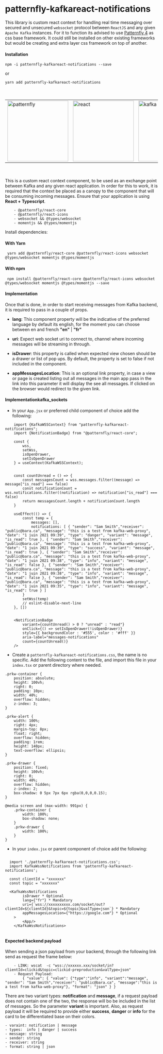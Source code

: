 # patternfly-kafkareact-notifications
This library is custom react context for handling real time messaging over secured and unsecured `websocket` protocol between `ReactJS` and 
any given ` Apache Kafka` instances. For it to function its advised to use <a href="https://www.patternfly.org/">Patternfly 4</a> as 
css base framework. It could still be installed on other existing frameworks but would be creating and extra layer css framework on top of another.


#### Installation 

`npm -i patternfly-kafkareact-notifications --save`

or

`yarn add patternfly-kafkareact-notifications`

<table style="margin: 50px auto;border:0;">
  <tr style="border:0;">
    <td style="border:0;"><img alt="patternfly" height="200" width="200" src="https://pbs.twimg.com/profile_images/1248314779812294656/DKsPlKdl.png"/></td>
    <td style="border:0;"><img alt="react" height="200" width="200" src="https://mildaintrainings.com/wp-content/uploads/2017/11/react-logo.png"/></td>
    <td style="border:0;"><img alt="kafka" height="200" width="200" src="https://www.indellient.com/wp-content/uploads/2020/10/20201021_Introduction-to-Apache-Kafka_BLOG-FEATURED-IMAGE.jpg"/></td>
  </tr>
 </table>

This is a custom react context component, to be used as an exchange point between Kafka
and any given react application. In order for this to work, it is required that the context 
be placed as a canopy to the component that will be consuming incoming messages.
Ensure that your application is using <b>React + Typescript</b>.

        - @patternfly/react-core
        - @patternfly/react-icons
        - websocket && @types/websocket
        - momentjs && @types/momentjs 

Install dependencies:
#### With Yarn
``` yarn add @patternfly/react-core @patternfly/react-icons websocket @types/websocket momentjs @types/momentjs```

#### With npm
``` npm install @patternfly/react-core @patternfly/react-icons websocket @types/websocket momentjs @types/momentjs --save```

#### Implementation
Once that is done, in order to start receiving messages from Kafka backend, it is required to pass in
a couple of props. 

- <b>lang</b>: This component property will be the indicative of the preferred language by default its english, for the 
moment you can choose between en and french <b>"en"</b> | <b>"fr"</b>
  
- <b>uri</b>: Expect web socket uri to connect to, channel where incoming messages will be streaming in through.
  
- <b>isDrawer</b>: this property is called when expected view chosen should be a drawer or list of pop ups. By default, the property is 
set to false if not included in the component.
  
- <b>appMessagesLocation</b>: This is an optional link property, in case a view or page is created listing out all messages in the main app
pass in the link into this parameter it will display the see all messages. If clicked on the browser would redirect to the given link.
  
#### Implementationkafka_sockets

- In your `App.jsx` or preferred child component of choice add the following:

```
    import {KafkaWSSContext} from "patternfly-kafkareact-notifications";
    import {NotificationBadge} from "@patternfly/react-core";
    
    const {
        wss,
        setWss,
        isOpenDrawer,
        setIsOpenDrawer
    } = useContext(KafkaWSSContext);
    
    
    const countUnread = () => {
        const messagesCount = wss.messages.filter((message) => message["is_read"] === false)
        const notificationCount = wss.notifications.filter((notification) => notification["is_read"] === false)
        return messagesCount.length + notificationCount.length
    }
    
    useEffect(() => {
        const temp = {
            messages: [],
            notifications: [ { "sender": "Sam Smith","receiver": "public@bara.ca", "message": "this is a test from kafka-web-proxy", "date": "1 juin 2021 09:39", "type": "danger", "variant": "message", "is_read": true }, { "sender": "Sam Smith","receiver": "public@bara.ca", "message": "this is a test from kafka-web-proxy", "date": "1 juin 2021 09:39", "type": "success", "variant": "message", "is_read": true }, { "sender": "Sam Smith","receiver": "public@bara.ca", "message": "this is a test from kafka-web-proxy", "date": "1 juin 2021 09:38", "type": "info", "variant": "message", "is_read": false }, { "sender": "Sam Smith","receiver": "public@bara.ca", "message": "this is a test from kafka-web-proxy", "date": "1 juin 2021 09:38", "type": "info", "variant": "message", "is_read": false }, { "sender": "Sam Smith","receiver": "public@bara.ca", "message": "this is a test from kafka-web-proxy", "date": "1 juin 2021 09:35", "type": "info", "variant": "message", "is_read": true } ]
        }
        setWss(temp)
        // eslint-disable-next-line
    }, [])
    
    
    <NotificationBadge
        variant={countUnread() > 0 ? "unread" : "read"}
        onClick={() => setIsOpenDrawer(!isOpenDrawer)}
        style={{ backgroundColor : '#555', color : '#fff' }}
        aria-label="messages-notifications"
        count={countUnread()}
    />
```

 - Create a `patternfly-kafkareact-notifications.css`, the name is no specific. Add the following content to the file,
and import this file in your `index.tsx` or parent directory where needed.
   
```
.prkw-container {
    position: absolute;
    height: 100vh;
    right: 0;
    padding: 10px;
    width: 40%;
    overflow: hidden;
    z-index: 3;
}

.prkw-alert {
    width: 100%;
    right: 4px;
    margin-top: 8px;
    float: right;
    overflow: hidden;
    padding: 1rem;
    height: 140px;
    text-overflow: ellipsis;
}

.prkw-drawer {
    position: fixed;
    height: 100vh;
    right: 0;
    width: 40%;
    overflow: hidden;
    z-index: 2;
    box-shadow: 0 5px 7px 6px rgba(0,0,0,0.15);
}

@media screen and (max-width: 991px) {
    .prkw-container {
        width: 100%;
        box-shadow: none;
    }
    .prkw-drawer {
        width: 100%;
    }
}

```

 - In your `index.jsx` or parent component of choice add the following:
````
   
  import './patternfly-kafkareact-notifications.css';  
  import KafkaWssNotifications from 'patternfly-kafkareact-notifications';
    
  const clientId = "xxxxxxx"
  const topic = "xxxxxxx"

  <KafkaWssNotifications
        isDrawer * Optional
        lang={"fr"} * Mandatory
        uri={`wss://xxxxxxxxxx.com/socket/out?clientId=${clientId}&topic=${topic}&valType=json`} * Mandatory
        appMessagesLocation={"https://google.com"} * Optional
    >
        <App/>
    </KafkaWssNotifications>
    
````

#### Expected backend payload
When sending a json payload from your backend, through the following link
send as request the frame below:

        - LINK: wscat  -c "wss://xxxxxx.xxx/socket/in?clientId=clickid&topic=clickid-preproduction&valType=json"
        - Request Payload:
            { "value": { "value": {"type":"info", "variant":"message", "sender": "Sam Smith","receiver": "public@bara.ca", "message":"this is a test from kafka-web-proxy"}, "format": "json" } }

There are two variant types: <b>notification</b> and <b>message</b>, if a request payload does not contain one of the two,
the response will bo be included in the list of messages. So the parameter <b>variant</b> is important.
Also, as request payload it will be required to provide either <b>success</b>, <b>danger</b> or <b>info</b>
for the card to be differentiated base on their colors.

    - varaint: notification | message   
    - types:  info | danger | success
    - message: string
    - sender: string
    - receiver: string
    - format: string | json


